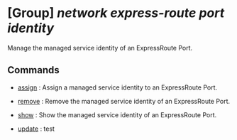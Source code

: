 # [Group] _network express-route port identity_

Manage the managed service identity of an ExpressRoute Port.

## Commands

- [assign](/Commands/network/express-route/port/identity/_assign.md)
: Assign a managed service identity to an ExpressRoute Port.

- [remove](/Commands/network/express-route/port/identity/_remove.md)
: Remove the managed service identity of an ExpressRoute Port.

- [show](/Commands/network/express-route/port/identity/_show.md)
: Show the managed service identity of an ExpressRoute Port.

- [update](/Commands/network/express-route/port/identity/_update.md)
: test
